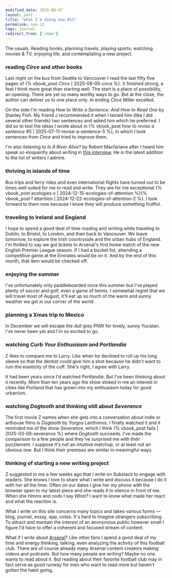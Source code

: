 ```yaml
---
modified_date: 2025-08-07
layout: post
title: "what I'm doing now #13"
permalink: now-13
tags: journal
redirect_from: ['/now']
---
```


The usuals.
Reading books, planning travels, playing sports, watching movies & TV, enjoying life, and contemplating a new project.
<!--more-->

### reading _Circe_ and other books

Last night on the bus from Seattle to Vancouver I read the last fifty five pages of {% vbook_post _Circe_ | 2025-08-05-circe %}.
It finished strong, a feat I think more great than starting well.
The start is a place of possibility, an opening.
There are yet so many worthy ways to go.
But at the close, the author can deliver us to one place only.
In ending _Circe_ Miller excelled.

On the side I'm reading _How to Write a Sentence: And How to Read One_ by Stanley Fish.
My friend J recommended it when I texted him (like I did several other friends) two sentences and asked him which he preferred.
I did so to test the ideas I wrote about in {% vbook_post _how to revise a sentence #5_ | 2025-07-11-revise-a-sentence-5 %}, in which I took sentences from _Circe_ and tried to improve them.

I'm also listening to _Is A River Alive?_ by Robert Macfarlane after I heard him speak so eloquently about writing in [this interview](https://youtu.be/rdsE9XqB2bI?si=sQtRneBdN7A-lVA5).
He is the latest addition to the list of writers I admire.

### thriving in islands of time

Bus trips and ferry rides and even international flights have turned out to be times well suited for me to read and write.
They are for me exceptional {% vbook_post ecologies o | 2024-12-15-ecologies-of-attention %}{% vbook_post f attention | 2024-12-22-ecologies-of-attention-2 %}.
I look forward to them now because I know they will produce something fruitful.

### traveling to Ireland and England

I hope to spend a good deal of time reading and writing while traveling to Dublin, to Bristol, to London, and then back to Vancouver.
We leave tomorrow, to explore the Irish countryside and the urban hubs of England.
I'm thrilled to say we got tickets to Arsenal's first home match of the new English Premier League season.
If I had a bucket list, attending a competitive game at the Emirates would be on it.
And by the end of this month, that item would be checked off.

### enjoying the summer

I've unfortunately only paddleboarded once this summer but I've played plenty of soccer and golf, even a game of tennis.
I somewhat regret that we will travel most of August, it'll eat up so much of the warm and sunny weather we get in our corner of the world.

### planning a Xmas trip to Mexico

In December we will escape the dull grey PNW for lovely, sunny Yucatan.
I've never been yet and I'm so excited to go.

### watching _Curb Your Enthusiasm_ and _Portlandia_

Z likes to compare me to Larry.
Like when he declined to roll up his long sleeve so that the dentist could give him a shot because he didn't want to ruin the elasticity of the cuff.
She's right, I agree with Larry.

It had been years since I'd watched _Portlandia_.
But I've been thinking about it recently.
More than ten years ago the show stoked in me an interest in cities like Portland that has grown into my enthusiasm today for good urbanism.

### watching _Dogtooth_ and thinking still about _Severance_

The first movie Z names when she gets into a conversation about indie or arthouse films is _Dogtooth_ by Yorgos Lanthimos.
I finally watched it and it reminded me of the show _Severance_, which I think {% vbook_post fails | 2025-03-08-severance %} where _Dogtooth_ succeeds.
I've made the comparison to a few people and they've surprised me with their puzzlement.
I suppose it's not an intuitive matchup, or at least not an obvious one.
But I think their premises are similar in meaningful ways.

### thinking of starting a new writing project

Z suggested to me a few weeks ago that I write on Substack to engage with readers.
She knows I love to share what I write and discuss it because I do it with her all the time.
Often on our dates I give her my phone with the browser open to my latest piece and she reads it in silence in front of me.
When she _Hmms_ and nods I say _What?_
I want to know what made her react and what the reaction is.

What I write on this site concerns many topics and takes various forms — blog, journal, essay, app, notes.
It's hard to imagine strangers subscribing.
To attract and mantain the interest of an anonymous public however small I figure I'd have to offer a coherent and focused stream of content.

What if I write about [Arsenal](https://www.arsenal.com/)?
Like other fans I spend a good deal of my time and energy thinking, talking, even analyzing the activity of this football club.
There are of course already many Arsenal content creators making videos and podcasts.
But how many people are writing?
Maybe no one wants to read about it.
But reading about their favorite football club may in fact serve as good runway for men who want to read more but haven't gotten the habit going.
